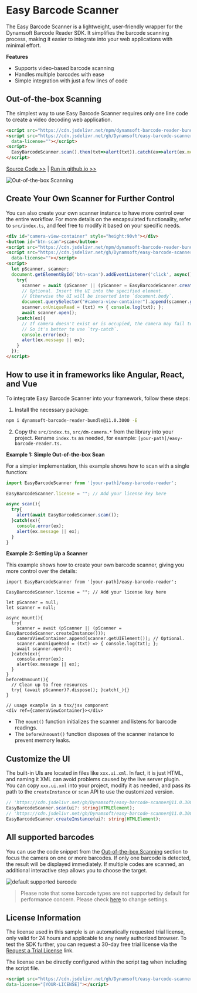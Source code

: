 # Easy Barcode Scanner

The Easy Barcode Scanner is a lightweight, user-friendly wrapper for the Dynamsoft Barcode Reader SDK. It simplifies the barcode scanning process, making it easier to integrate into your web applications with minimal effort.

**Features**
* Supports video-based barcode scanning
* Handles multiple barcodes with ease
* Simple integration with just a few lines of code

## Out-of-the-box Scanning

The simplest way to use Easy Barcode Scanner requires only one line code to create a video decoding web application.

```html
<script src="https://cdn.jsdelivr.net/npm/dynamsoft-barcode-reader-bundle@11.0.3000/dist/dbr.bundle.js"></script>
<script src="https://cdn.jsdelivr.net/gh/Dynamsoft/easy-barcode-scanner@11.0.3002/dist/easy-barcode-scanner.js"
  data-license=""></script>
<script>
  EasyBarcodeScanner.scan().then(txt=>alert(txt)).catch(ex=>alert(ex.message || ex));
</script>
```
[Source Code >>](https://github.com/Dynamsoft/easy-barcode-scanner/blob/main/index.html) | [Run in github.io >>](https://Dynamsoft.github.io/easy-barcode-scanner/index.html)

![Out-of-the-box Scanning](./out-of-the-box-scan.png)

## Create Your Own Scanner for Further Control

You can also create your own scanner instance to have more control over the entire workflow. For more details on the encapsulated functionality, refer to `src/index.ts`, and feel free to modify it based on your specific needs.

```html
<div id="camera-view-container" style="height:90vh"></div>
<button id="btn-scan">scan</button>
<script src="https://cdn.jsdelivr.net/npm/dynamsoft-barcode-reader-bundle@11.0.3000/dist/dbr.bundle.js"></script>
<script src="https://cdn.jsdelivr.net/gh/Dynamsoft/easy-barcode-scanner@11.0.3002/dist/easy-barcode-scanner.js"
  data-license=""></script>
<script>
  let pScanner, scanner;
  document.getElementById('btn-scan').addEventListener('click', async()=>{
    try{
      scanner = await (pScanner || (pScanner = EasyBarcodeScanner.createInstance()));
      // Optional. Insert the UI into the specified element.
      // Otherwise the UI will be inserted into `document.body`.
      document.querySelector("#camera-view-container").append(scanner.getUIElement());
      scanner.onUniqueRead = (txt) => { console.log(txt); };
      await scanner.open();
    }catch(ex){
      // If camera doesn't exist or is occupied, the camera may fail to open.
      // So it's better to use `try-catch`.
      console.error(ex);
      alert(ex.message || ex);
    }
  });
</script>
```

## How to use it in frameworks like Angular, React, and Vue

To integrate Easy Barcode Scanner into your framework, follow these steps:

1. Install the necessary package:

```sh
npm i dynamsoft-barcode-reader-bundle@11.0.3000 -E
```

2. Copy the `src/index.ts`, `src/dm-camera.*` from the library into your project. Rename `index.ts` as needed, for example: `[your-path]/easy-barcode-reader.ts.`

**Example 1: Simple Out-of-the-box Scan**

For a simpler implementation, this example shows how to scan with a single function:

```ts
import EasyBarcodeScanner from '[your-path]/easy-barcode-reader';

EasyBarcodeScanner.license = ""; // Add your license key here

async scan(){
  try{
    alert(await EasyBarcodeScanner.scan());
  }catch(ex){
    console.error(ex);
    alert(ex.message || ex);
  }
}
```

**Example 2: Setting Up a Scanner**

This example shows how to create your own barcode scanner, giving you more control over the details:

```tsx
import EasyBarcodeScanner from '[your-path]/easy-barcode-reader';

EasyBarcodeScanner.license = ""; // Add your license key here

let pScanner = null;
let scanner = null;

async mount(){
  try{
    scanner = await (pScanner || (pScanner = EasyBarcodeScanner.createInstance()));
    cameraViewContainer.append(scanner.getUIElement()); // Optional.
    scanner.onUniqueRead = (txt) => { console.log(txt); };
    await scanner.open();
  }catch(ex){
    console.error(ex);
    alert(ex.message || ex);
  }
}
beforeUnmount(){
  // Clean up to free resources
  try{ (await pScanner)?.dispose(); }catch(_){}
}

// usage example in a tsx/jsx component
<div ref={cameraViewContainer}></div>
```

* The `mount()` function initializes the scanner and listens for barcode readings.
* The `beforeUnmount()` function disposes of the scanner instance to prevent memory leaks.

## Customize the UI

The built-in UIs are located in files like `xxx.ui.xml`. In fact, it is just HTML, and naming it XML can avoid problems caused by the live server plugin. You can copy `xxx.ui.xml` into your project, modify it as needed, and pass its path to the `createInstance` or `scan` API to use the customized version.

```typescript
// 'https://cdn.jsdelivr.net/gh/Dynamsoft/easy-barcode-scanner@11.0.3002/easy-barcode-scanner.ui.xml' by default
EasyBarcodeScanner.scan(ui?: string|HTMLElement);
// 'https://cdn.jsdelivr.net/gh/Dynamsoft/easy-barcode-scanner@11.0.3002/mobile-native.ui.xml' by default
EasyBarcodeScanner.createInstance(ui?: string|HTMLElement);
```

## All supported barcodes

You can use the code snippet from the [Out-of-the-box Scanning](#out-of-the-box-scanning) section to focus the camera on one or more barcodes. If only one barcode is detected, the result will be displayed immediately. If multiple codes are scanned, an additional interactive step allows you to choose the target.

![default supported barcode](./default-supported-barcode.png)

> Please note that some barcode types are not supported by default for performance concern. Please check [here](https://www.dynamsoft.com/barcode-reader/docs/web/programming/javascript/user-guide/index.html#customize-the-process) to change settings.

## License Information

The license used in this sample is an automatically requested trial license, only valid for 24 hours and applicable to any newly authorized browser. To test the SDK further, you can request a 30-day free trial license via the <a href="https://www.dynamsoft.com/customer/license/trialLicense?ver=11.0.30&utm_source=sampleReadme&product=dbr&package=js" target="_blank">Request a Trial License</a> link.

The license can be directly configured within the script tag when including the script file.

```html
<script src="https://cdn.jsdelivr.net/gh/Dynamsoft/easy-barcode-scanner@11.0.3002/dist/easy-barcode-scanner.js"
data-license="[YOUR-LICENSE]"></script>
```
